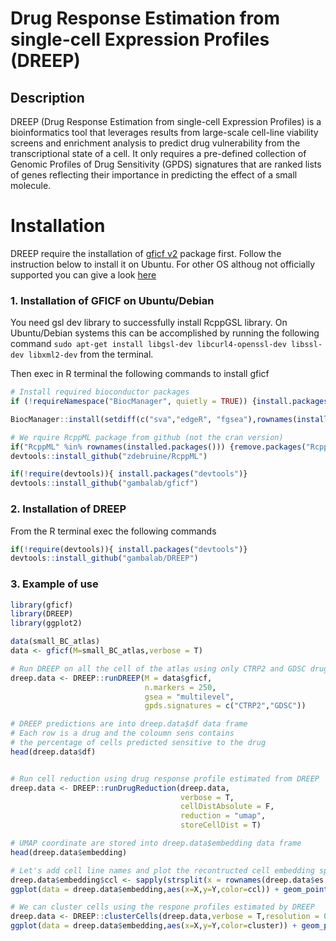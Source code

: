 # Drug Response Estimation from single-cell Expression Profiles (DREEP)

## Description

DREEP (Drug Response Estimation from single-cell Expression Profiles) is a bioinformatics tool that leverages results from large-scale cell-line viability screens and enrichment analysis to predict drug vulnerability from the transcriptional state of a cell. It only requires a pre-defined collection of Genomic Profiles of Drug Sensitivity (GPDS) signatures that are ranked lists of genes reflecting their importance in predicting the effect of a small molecule.

# Installation

DREEP require the installation of [gficf v2](https://github.com/gambalab/gficf) package first. Follow the instruction below to install it on Ubuntu. For other OS althoug not officially supported you can give a look [here](https://htmlpreview.github.io/?https://github.com/gambalab/gficf/blob/master/inst/doc/installation.html)

### 1. Installation of GFICF on Ubuntu/Debian

You need gsl dev library to successfully install RcppGSL library. On Ubuntu/Debian systems this can be accomplished by running the following command `sudo apt-get install libgsl-dev libcurl4-openssl-dev libssl-dev libxml2-dev` from the terminal.

Then exec in R terminal the following commands to install gficf

``` r
# Install required bioconductor packages
if (!requireNamespace("BiocManager", quietly = TRUE)) {install.packages("BiocManager")}

BiocManager::install(setdiff(c("sva","edgeR", "fgsea"),rownames(installed.packages())),update = F)

# We rquire RcppML package from github (not the cran version)
if("RcppML" %in% rownames(installed.packages())) {remove.packages("RcppML")}
devtools::install_github("zdebruine/RcppML")

if(!require(devtools)){ install.packages("devtools")}
devtools::install_github("gambalab/gficf")
```

### 2. Installation of DREEP

From the R terminal exec the following commands

``` r
if(!require(devtools)){ install.packages("devtools")}
devtools::install_github("gambalab/DREEP")
```

### 3. Example of use
``` r
library(gficf)
library(DREEP)
library(ggplot2)

data(small_BC_atlas)
data <- gficf(M=small_BC_atlas,verbose = T)

# Run DREEP on all the cell of the atlas using only CTRP2 and GDSC drug datasets
dreep.data <- DREEP::runDREEP(M = data$gficf,
                              n.markers = 250,
                              gsea = "multilevel",
                              gpds.signatures = c("CTRP2","GDSC"))

# DREEP predictions are into dreep.data$df data frame
# Each row is a drug and the coloumn sens contains
# the percentage of cells predicted sensitive to the drug
head(dreep.data$df)


# Run cell reduction using drug response profile estimated from DREEP
dreep.data <- DREEP::runDrugReduction(dreep.data,
                                      verbose = T,
                                      cellDistAbsolute = F,
                                      reduction = "umap",
                                      storeCellDist = T)

# UMAP coordinate are stored into dreep.data$embedding data frame
head(dreep.data$embedding)

# Let's add cell line names and plot the recontructed cell embedding space
dreep.data$embedding$ccl <- sapply(strsplit(x = rownames(dreep.data$es.mtx),split = "_",fixed = T),function(x) x[1])
ggplot(data = dreep.data$embedding,aes(x=X,y=Y,color=ccl)) + geom_point(size=.5) + theme_bw() + xlab("UMAP 1") + ylab("UMAP 2")

# We can cluster cells using the respone profiles estimated by DREEP
dreep.data <- DREEP::clusterCells(dreep.data,verbose = T,resolution = 0.01)
ggplot(data = dreep.data$embedding,aes(x=X,y=Y,color=cluster)) + geom_point(size=.5) + theme_bw() + xlab("UMAP 1") + ylab("UMAP 2")
```



